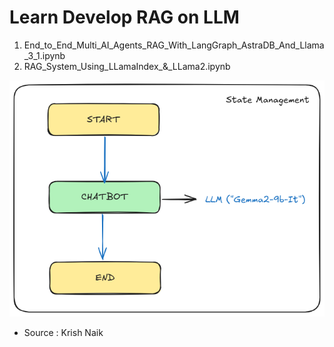 # Learn Develop RAG on LLM
1. End_to_End_Multi_AI_Agents_RAG_With_LangGraph_AstraDB_And_Llama_3_1.ipynb
2. RAG_System_Using_LLamaIndex_&_LLama2.ipynb

![alt text](assets/State_Management.png)

* Source : Krish Naik
